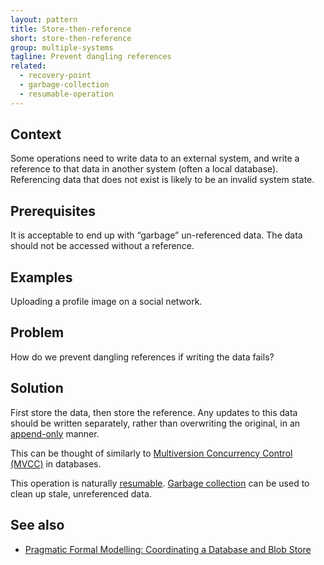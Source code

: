 ```yaml
---
layout: pattern
title: Store-then-reference
short: store-then-reference
group: multiple-systems
tagline: Prevent dangling references
related:
  - recovery-point
  - garbage-collection
  - resumable-operation
---
```


## Context

Some operations need to write data to an external system, and write a reference to that data in another system (often a local database). Referencing data that does not exist is likely to be an invalid system state.

## Prerequisites

It is acceptable to end up with “garbage” un-referenced data. The data should not be accessed without a reference.

## Examples

Uploading a profile image on a social network.

## Problem

How do we prevent dangling references if writing the data fails?

## Solution

First store the data, then store the reference. Any updates to this data should be written separately, rather than overwriting the original, in an [append-only](https://en.wikipedia.org/wiki/Append-only) manner.

This can be thought of similarly to [Multiversion Concurrency Control (MVCC)](https://en.wikipedia.org/wiki/Multiversion_concurrency_control) in databases.

This operation is naturally [resumable](../resumable-operation). [Garbage collection](../garbage-collection) can be used to clean up stale, unreferenced data.

## See also

- [Pragmatic Formal Modelling: Coordinating a Database and Blob Store](https://elliotswart.github.io/pragmaticformalmodeling/database-blob/)
